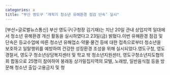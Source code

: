 ```yaml
---
categories: a
title: "부산 영도구 ‘개학기 청소년 유해환경 점검 단속’ 실시"
---
```

[부산=글로벌뉴스통신] 부산 영도구(구청장 김기재)는 지난 20일 관내 상업지역 일대에서 청소년 유해환경 개선 활동을 실시하였다고 23일(금) 밝혔다.이번 유해환경 점검 및 단속은 등교수업에 따른 청소년 유해업소‧약물‧물건 등에 대한 접촉으로부터 청소년을 보호하고 일탈행위를 예방하여 건강한 성장환경 조성을 위해 실시되었다.영도구청, 영도경찰서, 영도구 청소년상담복지센터 및 학교 밖 청소년지원센터, 영도구청소년지도협의회 합동으로 25명이 참여하여 봉래동 상가밀집지역의 모텔, 노래방, 일반음식점 등을 방문해 청소년 출입‧고용금지 및 청